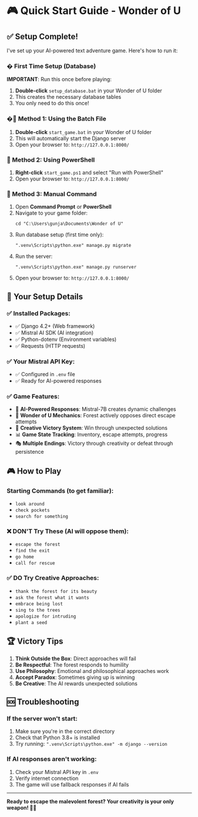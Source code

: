 # 🎮 Quick Start Guide - Wonder of U

## ✅ Setup Complete!

I've set up your AI-powered text adventure game. Here's how to run it:

### � First Time Setup (Database)
**IMPORTANT**: Run this once before playing:
1. **Double-click** `setup_database.bat` in your Wonder of U folder
2. This creates the necessary database tables
3. You only need to do this once!

### �🚀 Method 1: Using the Batch File
1. **Double-click** `start_game.bat` in your Wonder of U folder
2. This will automatically start the Django server
3. Open your browser to: `http://127.0.0.1:8000/`

### 🚀 Method 2: Using PowerShell
1. **Right-click** `start_game.ps1` and select "Run with PowerShell"
2. Open your browser to: `http://127.0.0.1:8000/`

### 🚀 Method 3: Manual Command
1. Open **Command Prompt** or **PowerShell**
2. Navigate to your game folder:
   ```
   cd "C:\Users\gunja\Documents\Wonder of U"
   ```
3. Run database setup (first time only):
   ```
   ".venv\Scripts\python.exe" manage.py migrate
   ```
4. Run the server:
   ```
   ".venv\Scripts\python.exe" manage.py runserver
   ```
5. Open your browser to: `http://127.0.0.1:8000/`

## 🔧 Your Setup Details

### ✅ Installed Packages:
- ✅ Django 4.2+ (Web framework)
- ✅ Mistral AI SDK (AI integration)
- ✅ Python-dotenv (Environment variables)
- ✅ Requests (HTTP requests)

### ✅ Your Mistral API Key:
- ✅ Configured in `.env` file
- ✅ Ready for AI-powered responses

### ✅ Game Features:
- 🧠 **AI-Powered Responses**: Mistral-7B creates dynamic challenges
- 🎯 **Wonder of U Mechanics**: Forest actively opposes direct escape attempts
- 🎨 **Creative Victory System**: Win through unexpected solutions
- 📊 **Game State Tracking**: Inventory, escape attempts, progress
- 🎭 **Multiple Endings**: Victory through creativity or defeat through persistence

## 🎮 How to Play

### Starting Commands (to get familiar):
- `look around`
- `check pockets` 
- `search for something`

### ❌ DON'T Try These (AI will oppose them):
- `escape the forest`
- `find the exit`
- `go home`
- `call for rescue`

### ✅ DO Try Creative Approaches:
- `thank the forest for its beauty`
- `ask the forest what it wants`
- `embrace being lost`
- `sing to the trees`
- `apologize for intruding`
- `plant a seed`

## 🏆 Victory Tips
1. **Think Outside the Box**: Direct approaches will fail
2. **Be Respectful**: The forest responds to humility
3. **Use Philosophy**: Emotional and philosophical approaches work
4. **Accept Paradox**: Sometimes giving up is winning
5. **Be Creative**: The AI rewards unexpected solutions

## 🆘 Troubleshooting

### If the server won't start:
1. Make sure you're in the correct directory
2. Check that Python 3.8+ is installed
3. Try running: `".venv\Scripts\python.exe" -m django --version`

### If AI responses aren't working:
1. Check your Mistral API key in `.env`
2. Verify internet connection
3. The game will use fallback responses if AI fails

---

**Ready to escape the malevolent forest? Your creativity is your only weapon! 🌲✨**
